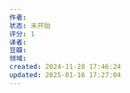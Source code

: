 ```yaml
---
作者: 
状态: 未开始
评分: 1
译者: 
豆瓣: 
领域: 
created: 2024-11-28 17:46:24
updated: 2025-01-16 17:27:04
---
```

